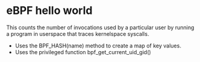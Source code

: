 # eBPF hello world

This counts the number of invocations used by a particular user by running a program in userspace that traces kernelspace syscalls.

- Uses the BPF_HASH(name) method to create a map of key values.
- Uses the privileged function bpf_get_current_uid_gid()
